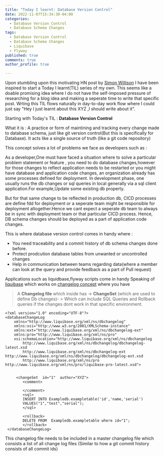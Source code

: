 ```yaml
---
title: "Today I learnt: Database Version Control"
date: 2022-11-07T15:34:30-04:00
categories:
  - Database Version Control
  - Database Schema Changes
tags:
  - Database Version Control
  - Database Schema Changes
  - Liquibase
  - Flyway
published: true
comments: true
author_profile: true

---
```


Upon stumbling upon this motivating HN post by [Simon Willison](https://simonwillison.net/2022/Nov/6/what-to-blog-about/) I have been inspired to start a Today I learnt(TIL) series of my own. This seems like a doable promising idea where I do not have the self-imposed pressure of researching for a blog idea and making a seperate time to write that specific post. Wrting this TIL flows naturally in day-to-day work flow where I could just say "Hey I just learnt about this XYZ ,I should write about it".

Starting with Today's TIL : **Database Version Control**

What it is : A practice or form of maintining and tracking every change made to  database schema, just like git version control(But this is specifically for Database). It acts like a single source of truth (like a git code repository)

This concept solves a lot of problems we face as developers such as : 

As a developer,One must have faced a situation  where to solve a particular problem statement or feature , you need to do database changes,however for those changes to reflect application needs to be restarted or you might have database and application code changes, an organization already has some processes defined for deployment. In development phase, one usually runs the db changes or sql queries in local generally via a sql client application.For example,Update some existing db property. 

But for that same change to be reflected in production db, CICD processes are define fdd for deployment or a seperate team might be responsible for deployment altogether.Hence we cant expect a seperate db team to always be in sync with deployment team or that particular CICD process. Hence, DB schema changes should be deployed as a part of application code changes.


This is where database version control comes in handy where :
- You need traceability and a commit history of db schema changes done before.
- Protect prodcution database tables from unwanted or uncontrolled  changes 
- Help in communication between teams regarding data(where a member can look at the query and provide feedback as a part of Pull request)


Applications such as liquidbase,flyway scripts come in handy 
Speaking of [liquibase](https://docs.liquibase.com/concepts/introduction-to-liquibase.html) which works on [changelog concept](https://keepachangelog.com/en/1.0.0/) where you have 
>  A **Changelog file**  which inside has -> **ChangeSet** (which are used to define Db changes)- > Which can include SQL Queries and Rollback queries if the changes dont work in that specific environment. 

```
<?xml version="1.0" encoding="UTF-8"?>	
<databaseChangeLog
	xmlns="http://www.liquibase.org/xml/ns/dbchangelog"
	xmlns:xsi="http://www.w3.org/2001/XMLSchema-instance"
	xmlns:ext="http://www.liquibase.org/xml/ns/dbchangelog-ext"
	xmlns:pro="http://www.liquibase.org/xml/ns/pro"
	xsi:schemaLocation="http://www.liquibase.org/xml/ns/dbchangelog
		http://www.liquibase.org/xml/ns/dbchangelog/dbchangelog-latest.xsd
		http://www.liquibase.org/xml/ns/dbchangelog-ext http://www.liquibase.org/xml/ns/dbchangelog/dbchangelog-ext.xsd
		http://www.liquibase.org/xml/ns/pro http://www.liquibase.org/xml/ns/pro/liquibase-pro-latest.xsd">
  

     <changeSet  id="1"  author="XYZ"> 
        <comment>
           
        </comment>
        <sql>
        INSERT INTO Exampledb.exampletable('id','name,'serial')
        VALUES("1","test","serial");
        </sql>
        
        <rollback>
        DELETE FROM  Exampledb.exampletable where id="1";
        </rollback>
 </databaseChangeLog>

```

This changelog file needs to be included in a master changelog file which consists a list of all change log files (Similar to how a git commit history consists of all commit ids)
